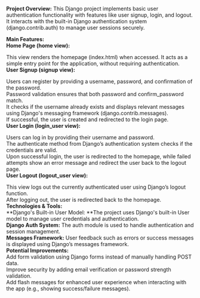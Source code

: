 **Project Overview:**
This Django project implements basic user authentication functionality with features like user signup, login, and logout. It interacts with the built-in Django authentication system (django.contrib.auth) to manage user sessions securely.<br>

**Main Features:**<br>
**Home Page (home view):**<br>

This view renders the homepage (index.html) when accessed.
It acts as a simple entry point for the application, without requiring authentication.<br>
**User Signup (signup view):**

Users can register by providing a username, password, and confirmation of the password.<br>
Password validation ensures that both password and confirm_password match.<br>
It checks if the username already exists and displays relevant messages using Django's messaging framework (django.contrib.messages).<br>
If successful, the user is created and redirected to the login page.<br>
**User Login (login_user view):**<br>

Users can log in by providing their username and password.<br>
The authenticate method from Django’s authentication system checks if the credentials are valid.<br>
Upon successful login, the user is redirected to the homepage, while failed attempts show an error message and redirect the user back to the logout page.<br>
**User Logout (logout_user view):**<br>

This view logs out the currently authenticated user using Django’s logout function.<br>
After logging out, the user is redirected back to the homepage.<br>
**Technologies & Tools:**<br>
**Django's Built-in User Model: **The project uses Django's built-in User model to manage user credentials and authentication.<br>
**Django Auth System:** The auth module is used to handle authentication and session management.<br>
**Messages Framework:** User feedback such as errors or success messages is displayed using Django’s messages framework.<br>
**Potential Improvements:**<br>
Add form validation using Django forms instead of manually handling POST data.<br>
Improve security by adding email verification or password strength validation.<br>
Add flash messages for enhanced user experience when interacting with the app (e.g., showing success/failure messages).
